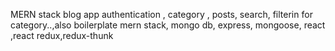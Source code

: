 MERN stack blog app authentication , category , posts, search, filterin for category..,also boilerplate mern stack, mongo db, express, mongoose, react ,react redux,redux-thunk 